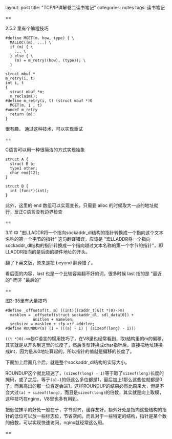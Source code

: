 layout: post
title: "TCP/IP详解卷二读书笔记"
categories: notes
tags: 读书笔记

==

2.5.2 里有个编程技巧

```
#define MGET(m. how, type) { \
  MALLOC((m), ...) \
  if (m) { \
    ... \
  } else { \
    (m) = m_retry((how), (type)); \
  }
  
struct mbuf *
m_retry(i, t)
int i, t
{
  struct mbuf *m;
  m_reclaim();
#define m_retry(i, t) (struct mbuf *)0
  MGET(m, i , t)
#undef m_retry
  return (m);
}

```

很有趣， 通过这种技术，可以实现重试

==

C语言可以用一种很简洁的方式实现抽象

```
struct A {
  struct B b;
  type1 other;
  char end[12];
}

struct B {
  int (func*)(int);
}
```

此外，这里的 end 数组可以实现变长，只需要 alloc 的时候取大一点的地址就行，反正C语言没有边界检查

==

3.11 中 "宏LLADDR将一个指向sockaddr_dl结构的指针转换成一个指向这个文本名称的第一个字节的指针" 这句翻译错误，应该是 "宏LLADDR将一个指向sockaddr_dl结构的指针转换成一个指向越过文本名称的第一个字节的指针"，即LLADDR指向的是后面的硬件地址的开头。

翻了下英文版，原来是把 beyond 翻译错了。

看后面的内容，last 也是一个比较容易翻不好的词，很多时候 last 指的是 "最近的" 而非 "最后的"

==

图3-35里有大量技巧

```
#define _offsetof(t, m) ((int)((caddr_t)&(t *)0)->m)
  masklen = _offsetof(struct sockaddr_dl, sdl_data[0]) +
            unitlen + namelen;
  socksize = masklen + ifp->if_addrlen;
#define ROUNDUP(a) (1 + (((a) - 1) | (sizeof(long) - 1)))
```

`((t *)0)->m`是C语言的惯用技巧了，在V8里也经常看到，取t结构里的m的偏移，其实就是从开头到这里的长度了，然后类型转换成char指针后，直接把地址转换成int，因为是从0地址算起的，所以指针的值就是偏移的长度了。

下面加上后面几个后，就是整个sockaddr_dl结构的实际大小。

ROUNDUP这个就比较迷了，`(sizeof(long) - 1)`等于取了`sizeof(long)`长度的掩码，或了之后，等于`(a)-1`的低这么多位都是1，最后加上1那么这些位就都是0了，而且高出的那一位肯定会进1，这样ROUNDUP的结果必然比原来大，但是不会大过`(a) + sizeof(long)`，而且是`sizeof(long)`的倍数，其实就是向上取模，这种技巧在nginx，V8里也多有用到。

把低位抹平的好处一般在于，字节对齐，缓存友好。额外好处是指向这些结构的指针的低位可以放一些标志位，节省空间。而且对于一些特定的结构，指针是某个数的倍数，可以实现快速访问，nginx就经常这么用。

==











